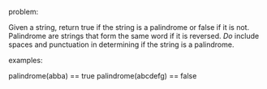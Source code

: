 problem:

Given a string, return true if the string is a palindrome or false if it is not.
Palindrome are strings that form the same word if it is reversed.
*Do* include spaces and punctuation in determining if the string is a palindrome.

examples:

palindrome(abba) == true
palindrome(abcdefg) == false


